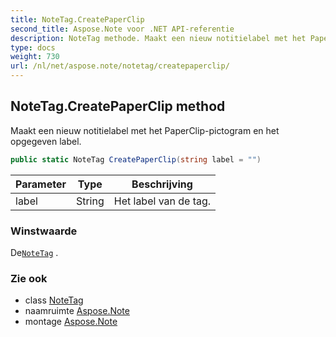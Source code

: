 ```yaml
---
title: NoteTag.CreatePaperClip
second_title: Aspose.Note voor .NET API-referentie
description: NoteTag methode. Maakt een nieuw notitielabel met het PaperClippictogram en het opgegeven label.
type: docs
weight: 730
url: /nl/net/aspose.note/notetag/createpaperclip/
---
```

## NoteTag.CreatePaperClip method

Maakt een nieuw notitielabel met het PaperClip-pictogram en het opgegeven label.

```csharp
public static NoteTag CreatePaperClip(string label = "")
```

| Parameter | Type | Beschrijving |
| --- | --- | --- |
| label | String | Het label van de tag. |

### Winstwaarde

De[`NoteTag`](../) .

### Zie ook

* class [NoteTag](../)
* naamruimte [Aspose.Note](../../notetag/)
* montage [Aspose.Note](../../../)


